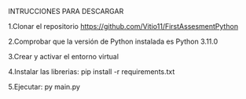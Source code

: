 INTRUCCIONES PARA DESCARGAR

1.Clonar el repositorio https://github.com/Vitio11/FirstAssesmentPython

2.Comprobar que la versión de Python instalada es Python 3.11.0

3.Crear y activar el entorno virtual

4.Instalar las librerias: pip install -r requirements.txt

5.Ejecutar: py main.py

